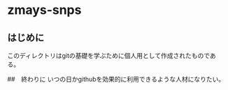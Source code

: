 # zmays-snps

## はじめに
このディレクトリはgitの基礎を学ぶために個人用として作成されたものである。

##　終わりに
いつの日かgithubを効果的に利用できるような人材になりたい。
